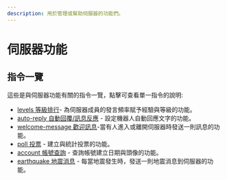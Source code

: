 ```yaml
---
description: 用於管理或幫助伺服器的功能們。
---
```


# 伺服器功能

## 指令一覽

這些是與伺服器功能有關的指令一覽，點擊可查看單一指令的說明:

* [levels 等級排行](levels.md)- 為伺服器成員的發言頻率賦予經驗與等級的功能。
* [auto-reply 自動回覆/訊息反應](auto-reply.md) - 設定機器人自動回應文字的功能。
* [welcome-message 歡迎訊息](welcome-message.md)-當有人進入或離開伺服器時發送一則訊息的功能。
* [poll 投票](poll.md) - 建立與統計投票的功能。
* [account 帳號查詢](account.md) - 查詢帳號建立日期與頭像的功能。
* [earthquake 地震消息](earthquake-di-zhen-xiao-xi.md) - 每當地震發生時，發送一則地震消息到伺服器的功能。
